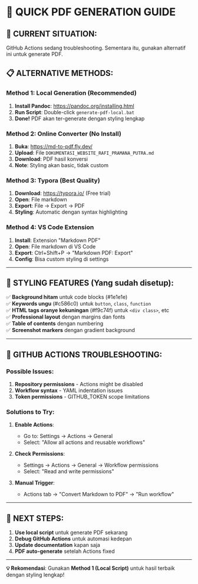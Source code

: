 # 🚀 QUICK PDF GENERATION GUIDE

## 🎯 **CURRENT SITUATION:**
GitHub Actions sedang troubleshooting. Sementara itu, gunakan alternatif ini untuk generate PDF.

## 📋 **ALTERNATIVE METHODS:**

### **Method 1: Local Generation (Recommended)**
1. **Install Pandoc**: https://pandoc.org/installing.html
2. **Run Script**: Double-click `generate-pdf-local.bat`
3. **Done!** PDF akan ter-generate dengan styling lengkap

### **Method 2: Online Converter (No Install)**
1. **Buka**: https://md-to-pdf.fly.dev/
2. **Upload**: File `DOKUMENTASI_WEBSITE_RAFI_PRAMANA_PUTRA.md`
3. **Download**: PDF hasil konversi
4. **Note**: Styling akan basic, tidak custom

### **Method 3: Typora (Best Quality)**
1. **Download**: https://typora.io/ (Free trial)
2. **Open**: File markdown
3. **Export**: File → Export → PDF
4. **Styling**: Automatic dengan syntax highlighting

### **Method 4: VS Code Extension**
1. **Install**: Extension "Markdown PDF"
2. **Open**: File markdown di VS Code
3. **Export**: Ctrl+Shift+P → "Markdown PDF: Export"
4. **Config**: Bisa custom styling di settings

---

## 🎨 **STYLING FEATURES (Yang sudah disetup):**

✅ **Background hitam** untuk code blocks (#1e1e1e)  
✅ **Keywords ungu** (#c586c0) untuk `button`, `class`, `function`  
✅ **HTML tags oranye kekuningan** (#f9c74f) untuk `<div class>`, etc  
✅ **Professional layout** dengan margins dan fonts  
✅ **Table of contents** dengan numbering  
✅ **Screenshot markers** dengan gradient background  

---

## 🔧 **GITHUB ACTIONS TROUBLESHOOTING:**

### **Possible Issues:**
1. **Repository permissions** - Actions might be disabled
2. **Workflow syntax** - YAML indentation issues
3. **Token permissions** - GITHUB_TOKEN scope limitations

### **Solutions to Try:**
1. **Enable Actions**:
   - Go to: Settings → Actions → General
   - Select: "Allow all actions and reusable workflows"

2. **Check Permissions**:
   - Settings → Actions → General → Workflow permissions
   - Select: "Read and write permissions"

3. **Manual Trigger**:
   - Actions tab → "Convert Markdown to PDF" → "Run workflow"

---

## 🎯 **NEXT STEPS:**

1. **Use local script** untuk generate PDF sekarang
2. **Debug GitHub Actions** untuk automasi kedepan
3. **Update documentation** kapan saja
4. **PDF auto-generate** setelah Actions fixed

---

**💡 Rekomendasi**: Gunakan **Method 1 (Local Script)** untuk hasil terbaik dengan styling lengkap!
